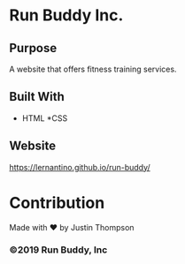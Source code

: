 # Run Buddy Inc.

## Purpose
A website that offers fitness training services.

## Built With 
* HTML
*CSS

## Website
https://lernantino.github.io/run-buddy/

# Contribution
Made with ❤️ by Justin Thompson

### ©️2019 Run Buddy, Inc 
